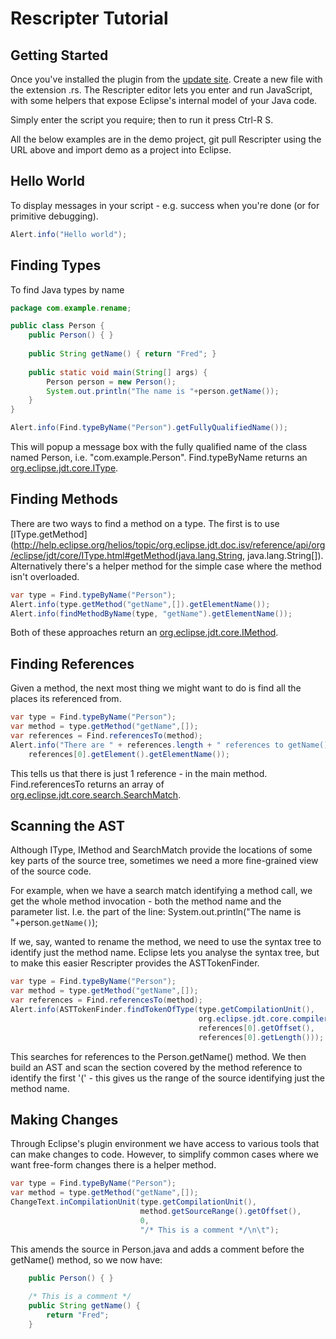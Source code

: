 # Rescripter Tutorial

## Getting Started

Once you've installed the plugin from the [update site](https://raw.github.com/activelylazy/Rescripter/master/update-site/).
Create a new file with the extension .rs. The Rescripter editor lets you enter and run JavaScript, with some helpers that expose Eclipse's internal model of your Java code. 

Simply enter the script you require; then to run it press Ctrl-R S.

All the below examples are in the demo project, git pull Rescripter using the URL above and import demo as a project into Eclipse.

## Hello World
To display messages in your script - e.g. success when you're done (or for primitive debugging).

```java
Alert.info("Hello world");
```

## Finding Types
To find Java types by name

```java
package com.example.rename;

public class Person {
    public Person() { }
    
    public String getName() { return "Fred"; }
    
    public static void main(String[] args) {
        Person person = new Person();
        System.out.println("The name is "+person.getName());
    }
}
```

```java
Alert.info(Find.typeByName("Person").getFullyQualifiedName());
```
	
This will popup a message box with the fully qualified name of the class named Person, i.e. "com.example.Person". Find.typeByName returns an [org.eclipse.jdt.core.IType](http://help.eclipse.org/helios/topic/org.eclipse.jdt.doc.isv/reference/api/org/eclipse/jdt/core/IType.html).

## Finding Methods
There are two ways to find a method on a type. The first is to use [IType.getMethod](http://help.eclipse.org/helios/topic/org.eclipse.jdt.doc.isv/reference/api/org/eclipse/jdt/core/IType.html#getMethod(java.lang.String, java.lang.String[]). Alternatively there's a helper method for the simple case where the method isn't overloaded.

```java
var type = Find.typeByName("Person");
Alert.info(type.getMethod("getName",[]).getElementName());
Alert.info(findMethodByName(type, "getName").getElementName());
```

Both of these approaches return an [org.eclipse.jdt.core.IMethod](http://help.eclipse.org/helios/topic/org.eclipse.jdt.doc.isv/reference/api/org/eclipse/jdt/core/IMethod.html).

## Finding References
Given a method, the next most thing we might want to do is find all the places its referenced from.

```java
var type = Find.typeByName("Person");
var method = type.getMethod("getName",[]);
var references = Find.referencesTo(method);
Alert.info("There are " + references.length + " references to getName(); the first is in " +
	references[0].getElement().getElementName());
```

This tells us that there is just 1 reference - in the main method. Find.referencesTo returns an array of [org.eclipse.jdt.core.search.SearchMatch](http://help.eclipse.org/helios/topic/org.eclipse.jdt.doc.isv/reference/api/org/eclipse/jdt/core/search/SearchMatch.html).

## Scanning the AST
Although IType, IMethod and SearchMatch provide the locations of some key parts of the source tree, sometimes we need a more fine-grained view of the source code. 

For example, when we have a search match identifying a method call, we get the whole method invocation - both the method name and the parameter list. I.e. the part of the line:
    System.out.println("The name is "+person.```getName()```);

If we, say, wanted to rename the method, we need to use the syntax tree to identify just the method name. Eclipse lets you analyse the syntax tree, but to make this easier Rescripter provides the ASTTokenFinder.

```java
var type = Find.typeByName("Person");
var method = type.getMethod("getName",[]);
var references = Find.referencesTo(method);
Alert.info(ASTTokenFinder.findTokenOfType(type.getCompilationUnit(), 
                                          org.eclipse.jdt.core.compiler.ITerminalSymbols.TokenNameLPAREN, 
                                          references[0].getOffset(),
                                          references[0].getLength()));
```

This searches for references to the Person.getName() method. We then build an AST and scan the section covered by the method reference to identify the first '(' - this gives us the range of the source identifying just the method name.

## Making Changes
Through Eclipse's plugin environment we have access to various tools that can make changes to code. However, to simplify
common cases where we want free-form changes there is a helper method.

```java
var type = Find.typeByName("Person");
var method = type.getMethod("getName",[]);
ChangeText.inCompilationUnit(type.getCompilationUnit(),
                             method.getSourceRange().getOffset(), 
                             0,
                             "/* This is a comment */\n\t"); 
```

This amends the source in Person.java and adds a comment before the getName() method, so we now have:

```java
    public Person() { }
    
    /* This is a comment */
    public String getName() {
        return "Fred";
    }
```

